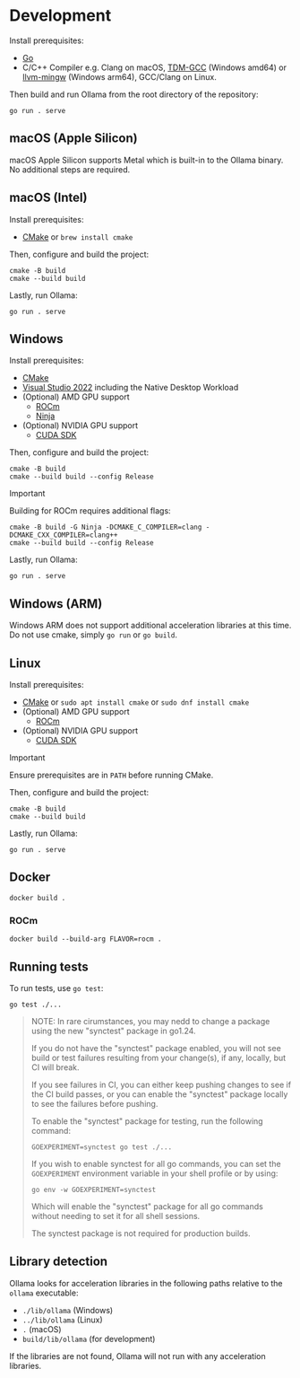 # Development

Install prerequisites:

- [Go](https://go.dev/doc/install)
- C/C++ Compiler e.g. Clang on macOS, [TDM-GCC](https://github.com/jmeubank/tdm-gcc/releases/latest) (Windows amd64) or [llvm-mingw](https://github.com/mstorsjo/llvm-mingw) (Windows arm64), GCC/Clang on Linux.

Then build and run Ollama from the root directory of the repository:

```shell
go run . serve
```

## macOS (Apple Silicon)

macOS Apple Silicon supports Metal which is built-in to the Ollama binary. No additional steps are required.

## macOS (Intel)

Install prerequisites:

- [CMake](https://cmake.org/download/) or `brew install cmake`

Then, configure and build the project:

```shell
cmake -B build
cmake --build build
```

Lastly, run Ollama:

```shell
go run . serve
```

## Windows

Install prerequisites:

- [CMake](https://cmake.org/download/)
- [Visual Studio 2022](https://visualstudio.microsoft.com/downloads/) including the Native Desktop Workload
- (Optional) AMD GPU support
    - [ROCm](https://rocm.docs.amd.com/en/latest/)
    - [Ninja](https://github.com/ninja-build/ninja/releases)
- (Optional) NVIDIA GPU support
    - [CUDA SDK](https://developer.nvidia.com/cuda-downloads?target_os=Windows&target_arch=x86_64&target_version=11&target_type=exe_network)

Then, configure and build the project:

```shell
cmake -B build
cmake --build build --config Release
```

> [!IMPORTANT]
> Building for ROCm requires additional flags:
> ```
> cmake -B build -G Ninja -DCMAKE_C_COMPILER=clang -DCMAKE_CXX_COMPILER=clang++
> cmake --build build --config Release
> ```


Lastly, run Ollama:

```shell
go run . serve
```

## Windows (ARM)

Windows ARM does not support additional acceleration libraries at this time.  Do not use cmake, simply `go run` or `go build`.

## Linux

Install prerequisites:

- [CMake](https://cmake.org/download/) or `sudo apt install cmake` or `sudo dnf install cmake`
- (Optional) AMD GPU support
    - [ROCm](https://rocm.docs.amd.com/projects/install-on-linux/en/latest/install/quick-start.html)
- (Optional) NVIDIA GPU support
    - [CUDA SDK](https://developer.nvidia.com/cuda-downloads)

> [!IMPORTANT]
> Ensure prerequisites are in `PATH` before running CMake.


Then, configure and build the project:

```shell
cmake -B build
cmake --build build
```

Lastly, run Ollama:

```shell
go run . serve
```

## Docker

```shell
docker build .
```

### ROCm

```shell
docker build --build-arg FLAVOR=rocm .
```

## Running tests

To run tests, use `go test`:

```shell
go test ./...
```

> NOTE: In rare cirumstances, you may nedd to change a package using the new
> "synctest" package in go1.24.
>
> If you do not have the "synctest" package enabled, you will not see build or
> test failures resulting from your change(s), if any, locally, but CI will
> break.
>
> If you see failures in CI, you can either keep pushing changes to see if the
> CI build passes, or you can enable the "synctest" package locally to see the
> failures before pushing.
>
> To enable the "synctest" package for testing, run the following command:
>
> ```shell
> GOEXPERIMENT=synctest go test ./...
> ```
>
> If you wish to enable synctest for all go commands, you can set the
> `GOEXPERIMENT` environment variable in your shell profile or by using:
>
> ```shell
> go env -w GOEXPERIMENT=synctest
> ```
>
> Which will enable the "synctest" package for all go commands without needing
> to set it for all shell sessions.
>
> The synctest package is not required for production builds.

## Library detection

Ollama looks for acceleration libraries in the following paths relative to the `ollama` executable:

* `./lib/ollama` (Windows)
* `../lib/ollama` (Linux)
* `.` (macOS)
* `build/lib/ollama` (for development)

If the libraries are not found, Ollama will not run with any acceleration libraries.
